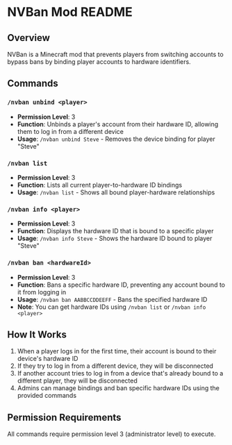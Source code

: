 # NVBan Mod README

## Overview
NVBan is a Minecraft mod that prevents players from switching accounts to bypass bans by binding player accounts to hardware identifiers.

## Commands

### `/nvban unbind <player>`
- **Permission Level**: 3
- **Function**: Unbinds a player's account from their hardware ID, allowing them to log in from a different device
- **Usage**: `/nvban unbind Steve` - Removes the device binding for player "Steve"

### `/nvban list`
- **Permission Level**: 3
- **Function**: Lists all current player-to-hardware ID bindings
- **Usage**: `/nvban list` - Shows all bound player-hardware relationships

### `/nvban info <player>`
- **Permission Level**: 3
- **Function**: Displays the hardware ID that is bound to a specific player
- **Usage**: `/nvban info Steve` - Shows the hardware ID bound to player "Steve"

### `/nvban ban <hardwareId>`
- **Permission Level**: 3
- **Function**: Bans a specific hardware ID, preventing any account bound to it from logging in
- **Usage**: `/nvban ban AABBCCDDEEFF` - Bans the specified hardware ID
- **Note**: You can get hardware IDs using `/nvban list` or `/nvban info <player>`

## How It Works
1. When a player logs in for the first time, their account is bound to their device's hardware ID
2. If they try to log in from a different device, they will be disconnected
3. If another account tries to log in from a device that's already bound to a different player, they will be disconnected
4. Admins can manage bindings and ban specific hardware IDs using the provided commands

## Permission Requirements
All commands require permission level 3 (administrator level) to execute.
